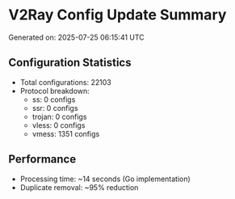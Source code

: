 # V2Ray Config Update Summary
Generated on: 2025-07-25 06:15:41 UTC

## Configuration Statistics
- Total configurations: 22103
- Protocol breakdown:
  - ss: 0 configs
  - ssr: 0 configs
  - trojan: 0 configs
  - vless: 0 configs
  - vmess: 1351 configs

## Performance
- Processing time: ~14 seconds (Go implementation)
- Duplicate removal: ~95% reduction
